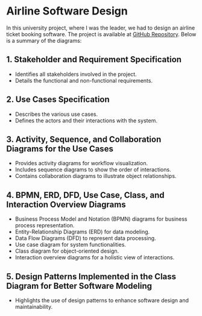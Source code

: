# Airline Software Design

In this university project, where I was the leader, we had to design an airline ticket booking software.
The project is available at [GitHub Repository](https://github.com/EpokaDevs/SMD-project.git). Below is a summary of the diagrams:

## 1. Stakeholder and Requirement Specification
- Identifies all stakeholders involved in the project.
- Details the functional and non-functional requirements.

## 2. Use Cases Specification
- Describes the various use cases.
- Defines the actors and their interactions with the system.

## 3. Activity, Sequence, and Collaboration Diagrams for the Use Cases
- Provides activity diagrams for workflow visualization.
- Includes sequence diagrams to show the order of interactions.
- Contains collaboration diagrams to illustrate object relationships.

## 4. BPMN, ERD, DFD, Use Case, Class, and Interaction Overview Diagrams
- Business Process Model and Notation (BPMN) diagrams for business process representation.
- Entity-Relationship Diagrams (ERD) for data modeling.
- Data Flow Diagrams (DFD) to represent data processing.
- Use case diagram for system functionalities.
- Class diagram for object-oriented design.
- Interaction overview diagrams for a holistic view of interactions.

## 5. Design Patterns Implemented in the Class Diagram for Better Software Modeling
- Highlights the use of design patterns to enhance software design and maintainability.
